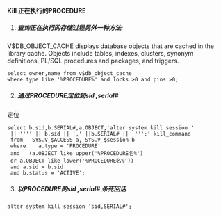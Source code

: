 #### Kill 正在执行的PROCEDURE
1. ##### 查询正在执行的存储过程另外一种方法:  

  V$DB_OBJECT_CACHE displays database objects that are cached in the library cache. Objects include tables, indexes, clusters, synonym definitions, PL/SQL procedures and packages, and triggers.
```
select owner,name from v$db_object_cache 
where type like '%PROCEDURE%' and locks >0 and pins >0;
```


2. ##### 通过PROCEDURE定位到sid ,serial# 

  定位
```shell
select b.sid,b.SERIAL#,a.OBJECT,'alter system kill session '
 || '''' || b.sid || ',' ||b.SERIAL# ||  ''';' kill_command
 from   SYS.V_$ACCESS a, SYS.V_$session b
 where    a.type = 'PROCEDURE'
 and   (a.OBJECT like upper('%PROCEDURE名%') 
 or a.OBJECT like lower('%PROCEDURE名%'))
 and a.sid = b.sid
 and b.status = 'ACTIVE';
```

3. ##### 以PROCEDURE的sid ,serial# 杀死回话  
```
alter system kill session 'sid,SERIAL#';
```